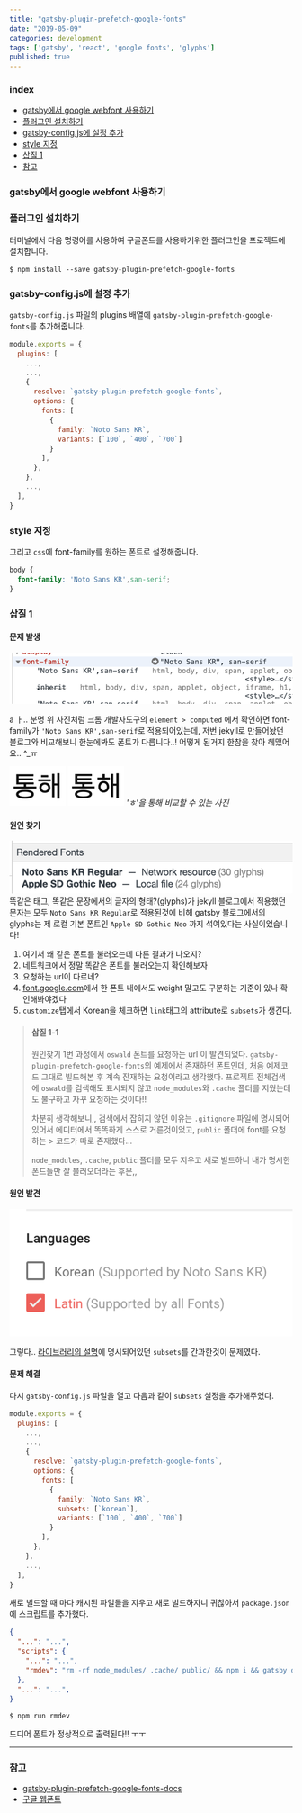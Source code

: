 ```yaml
---
title: "gatsby-plugin-prefetch-google-fonts"
date: "2019-05-09"
categories: development
tags: ['gatsby', 'react', 'google fonts', 'glyphs']
published: true
---
```


### index

- [gatsby에서 google webfont 사용하기](#gatsby에서-google-webfont-사용하기)
- [플러그인 설치하기](#플러그인-설치하기)
- [gatsby-config.js에 설정 추가](#gatsby-configjs에-설정-추가)
- [style 지정](#style-지정)
- [삽질 1](#삽질-1)
- [참고](#참고)


### gatsby에서 google webfont 사용하기

### 플러그인 설치하기
터미널에서 다음 명령어를 사용하여 구글폰트를 사용하기위한 플러그인을 프로젝트에 설치합니다.

``` shell
$ npm install --save gatsby-plugin-prefetch-google-fonts
```

### gatsby-config.js에 설정 추가
`gatsby-config.js` 파일의 plugins 배열에 `gatsby-plugin-prefetch-google-fonts`를 추가해줍니다.


``` javascript
module.exports = {
  plugins: [
    ...,
    ...,
    {
      resolve: `gatsby-plugin-prefetch-google-fonts`,
      options: {
        fonts: [
          {
            family: `Noto Sans KR`,
            variants: [`100`, `400`, `700`]
          }
        ],
      },
    },
    ...,
  ],
}
```

### style 지정

그리고 `css`에 font-family를 원하는 폰트로 설정해줍니다.

``` css
body {
  font-family: 'Noto Sans KR',san-serif;
}
```

### 삽질 1

#### 문제 발생

![problem picture](./google-font-problem.png)

a ㅏ.. 분명 위 사진처럼 크롬 개발자도구의 `element > computed` 에서 확인하면 font-family가 `'Noto Sans KR',san-serif`로 적용되어있는데, 저번 jekyll로 만들어놨던 블로그와 비교해보니 한눈에봐도 폰트가 다릅니다..! 어떻게 된거지 한참을 찾아 헤맸어요.. ^_ㅠ

![compare font - gatsby](./google-font-compare-01.jpg)
![compare font - jekyll](./google-font-compare-02.jpg)
*'ㅎ'을 통해 비교할 수 있는 사진*

#### 원인 찾기

![rendered fonts](./google-font-rendered-fonts.png)
똑같은 태그, 똑같은 문장에서의 글자의 형태?(glyphs)가 jekyll 블로그에서 적용했던 문자는 모두 `Noto Sans KR Regular`로 적용된것에 비해 gatsby 블로그에서의 glyphs는 제 로컬 기본 폰트인 `Apple SD Gothic Neo` 까지 섞여있다는 사실이었습니다!

1. 여기서 왜 같은 폰트를 불러오는데 다른 결과가 나오지?
2. 네트워크에서 정말 똑같은 폰트를 불러오는지 확인해보자
3. 요청하는 url이 다르네?
4. [font.google.com][font-google-com]에서 한 폰트 내에서도 weight 말고도 구분하는 기준이 있나 확인해봐야겠다
5. `customize`탭에서 Korean을 체크하면 `link`태그의 attribute로 `subsets`가 생긴다.


> #### 삽질 1-1
> 
> 원인찾기 1번 과정에서 `oswald` 폰트를 요청하는 url 이 발견되었다.
> `gatsby-plugin-prefetch-google-fonts`의 예제에서 존재하던 폰트인데, 처음 예제코드 그대로 빌드해본 후 계속 잔재하는 요청이라고 생각했다. 
> 프로젝트 전체검색에 `oswald`를 검색해도 표시되지 않고 `node_modules`와 `.cache` 폴더를 지웠는데도 불구하고 자꾸 요청하는 것이다!!
> 
> 차분히 생각해보니,, 검색에서 잡히지 않던 이유는 `.gitignore` 파일에 명시되어 있어서 에디터에서 똑똑하게 스스로 거른것이었고, `public` 폴더에 font를 요청하는 > 코드가 따로 존재했다...
> 
> `node_modules`, `.cache`, `public` 폴더를 모두 지우고 새로 빌드하니 내가 명시한 폰드들만 잘 불러오더라는 후문,,


#### 원인 발견

![the problem hint](./google-font-got-it.png)

그렇다.. [라이브러리의 설명][gatsby-plugin-prefetch-google-fonts-docs]에 명시되어있던 `subsets`를 간과한것이 문제였다.


#### 문제 해결

다시 `gatsby-config.js` 파일을 열고 다음과 같이 `subsets` 설정을 추가해주었다.


``` javascript
module.exports = {
  plugins: [
    ...,
    ...,
    {
      resolve: `gatsby-plugin-prefetch-google-fonts`,
      options: {
        fonts: [
          {
            family: `Noto Sans KR`,
            subsets: [`korean`],
            variants: [`100`, `400`, `700`]
          }
        ],
      },
    },
    ...,
  ],
}
```

새로 빌드할 때 마다 캐시된 파일들을 지우고 새로 빌드하자니 귀찮아서 `package.json`에 스크립트를 추가했다.

``` json
{
  "...": "...",
  "scripts": {
    "...": "...",
    "rmdev": "rm -rf node_modules/ .cache/ public/ && npm i && gatsby develop",
  },
  "...": "...",
}
```

``` shell
$ npm run rmdev
```

드디어 폰트가 정상적으로 출력된다!! ㅜㅜ

---

### 참고

- [gatsby-plugin-prefetch-google-fonts-docs][gatsby-plugin-prefetch-google-fonts-docs]
- [구글 웹폰트][font-google-com]


[gatsby-plugin-prefetch-google-fonts-docs]: https://www.gatsbyjs.org/packages/gatsby-plugin-prefetch-google-fonts/?=google
[font-google-com]: https://fonts.google.com